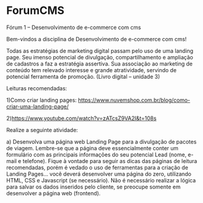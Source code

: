 # ForumCMS
Fórum 1 – Desenvolvimento de e-commerce com cms

Bem-vindos a disciplina de Desenvolvimento de e-commerce com cms!

Todas as estratégias de marketing digital passam pelo uso de uma landing page. Seu imenso potencial de divulgação, compartilhamento e ampliação de cadastros a faz a estratégia assertiva. Sua associação ao marketing de conteúdo tem relevado interesse e grande atratividade, servindo de potencial ferramenta de promoção. (Livro digital – unidade 3)

Leituras recomendadas:

1)Como criar landing pages: https://www.nuvemshop.com.br/blog/como-criar-uma-landing-page/

2)https://www.youtube.com/watch?v=zATcsZ9VA2I&t=108s

Realize a seguinte atividade:

a) Desenvolva uma página web Landing Page para a divulgação de pacotes de viagem. Lembre-se que a página deve essencialmente conter um formulário com as principais informações do seu potencial Lead (nome, e-mail e telefone). Fique à vontade para seguir as dicas das páginas de leitura recomendadas, porém é vedado o uso de ferramentas para a criação de Landing Pages... você deverá desenvolver uma página do zero, utilizando HTML, CSS e Javascript (se necessário). Não é necessário realizar a lógica para salvar os dados inseridos pelo cliente, se preocupe somente em desenvolver a página web (frontend).  
